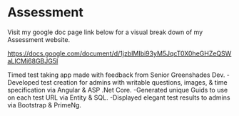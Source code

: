 ﻿# Assessment

Visit my google doc page link below for a visual break down of my Assessment website.

https://docs.google.com/document/d/1jzbIMIbi93yM5JqcT0X0heGHZeQSWaLICMi68GBJG5I

Timed test taking app made with feedback from Senior Greenshades Dev.
-Developed test creation for admins with writable questions, images, & time specification via Angular & ASP .Net Core.
-Generated unique Guids to use on each test URL via Entity & SQL.
-Displayed elegant test results to admins via Bootstrap & PrimeNg.

